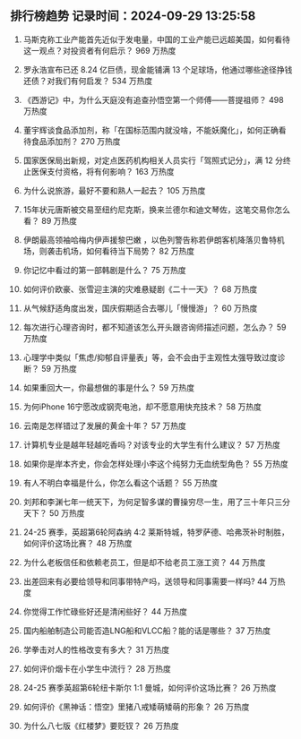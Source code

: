 
## 排行榜趋势 记录时间：2024-09-29 13:25:58
  
  1. 马斯克称工业产能首先近似于发电量，中国的工业产能已远超美国，如何看待这一观点？对投资者有何启示？ 969 万热度
    
  2. 罗永浩宣布已还 8.24 亿巨债，现金能铺满 13 个足球场，他通过哪些途径挣钱还债？对我们有何启发？ 534 万热度
    
  3. 《西游记》中，为什么天庭没有追查孙悟空第一个师傅——菩提祖师？ 498 万热度
    
  4. 董宇辉谈食品添加剂，称「在国标范围内就没啥，不能妖魔化」，如何正确看待食品添加剂？ 270 万热度
    
  5. 国家医保局出新规，对定点医药机构相关人员实行「驾照式记分」，满 12 分终止医保支付资格，将有何影响？ 163 万热度
    
  6. 为什么说旅游，最好不要和熟人一起去？ 105 万热度
    
  7. 15年状元唐斯被交易至纽约尼克斯，换来兰德尔和迪文琴佐，这笔交易你怎么看？ 89 万热度
    
  8. 伊朗最高领袖哈梅内伊声援黎巴嫩 ，以色列警告称若伊朗客机降落贝鲁特机场，则袭击机场，如何看待当下局势？ 82 万热度
    
  9. 你记忆中看过的第一部韩剧是什么？ 75 万热度
    
  10. 如何评价欧豪、张雪迎主演的灾难悬疑剧《二十一天》？ 68 万热度
    
  11. 从气候舒适角度出发，国庆假期适合去哪儿「慢慢游」？ 60 万热度
    
  12. 每次进行心理咨询时，都不知道该怎么开头跟咨询师描述问题，怎么办？ 59 万热度
    
  13. 心理学中类似「焦虑/抑郁自评量表」等，会不会由于主观性太强导致过度诊断？ 59 万热度
    
  14. 如果重回大一，你最想做的事是什么？ 59 万热度
    
  15. 为何iPhone 16宁愿改成钢壳电池，却不愿意用快充技术？ 58 万热度
    
  16. 云南是怎样错过了发展的黄金十年？ 57 万热度
    
  17. 计算机专业是越年轻越吃香吗？对该专业的大学生有什么建议？ 57 万热度
    
  18. 如果你是岸本齐史，你会怎样处理小李这个纯努力无血统型角色？ 55 万热度
    
  19. 有人不明白幸福是什么，你怎么看这个话题？ 55 万热度
    
  20. 刘邦和李渊七年一统天下，为何足智多谋的曹操穷尽一生，用了三十年只三分天下？ 50 万热度
    
  21. 24-25 赛季，英超第6轮阿森纳 4:2 莱斯特城，特罗萨德、哈弗茨补时制胜，如何评价这场比赛？ 48 万热度
    
  22. 为什么老板信任和依赖老员工，但是却不给老员工涨工资？ 44 万热度
    
  23. 出差回来有必要给领导和同事带特产吗，送领导和同事需要一样吗? 44 万热度
    
  24. 你觉得工作忙碌些好还是清闲些好？ 44 万热度
    
  25. 国内船舶制造公司能否造LNG船和VLCC船？能的话是哪些？ 37 万热度
    
  26. 学拳击对人的性格改变有多大？ 31 万热度
    
  27. 如何评价烟卡在小学生中流行？ 28 万热度
    
  28. 24-25 赛季英超第6轮纽卡斯尔 1:1 曼城，如何评价这场比赛？ 26 万热度
    
  29. 如何评价《黑神话：悟空》里猪八戒矮萌矮萌的形象？ 26 万热度
    
  30. 为什么八七版《红楼梦》要贬钗？ 26 万热度
    